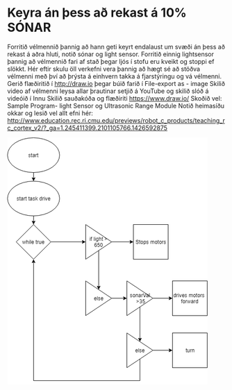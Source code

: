 # Keyra án þess að rekast á 10% SÓNAR

Forritið vélmennið þannig að hann geti keyrt  endalaust um svæði án þess að rekast á aðra hluti, notið sónar og light sensor.  Forritið einnig lightsensor þannig að vélmennið fari af stað þegar ljós í stofu eru kveikt og stoppi ef slökkt.
Hér eftir skulu öll verkefni vera þannig að hægt sé að stöðva vélmenni með því að þrýsta á einhvern takka á fjarstýringu og vá vélmenni.
Gerið flæðiritið í http://draw.io þegar búið farið í  File-export as - image
Skilið video af vélmenni leysa allar þrautinar setjið á YouTube og skilið slóð á videóið í Innu
Skilið sauðakóða og flæðiriti https://www.draw.io/
Skoðið vel: Sample Program- light Sensor og Ultrasonic Range Module
Notið heimasíðu okkar og lesið vel allt efni hér: http://www.education.rec.ri.cmu.edu/previews/robot_c_products/teaching_rc_cortex_v2/?_ga=1.245411399.2101105766.1426592875

![asdf](https://github.com/robertatli/rob2a/blob/master/verkefni4/Flowchart.png?raw=true)
